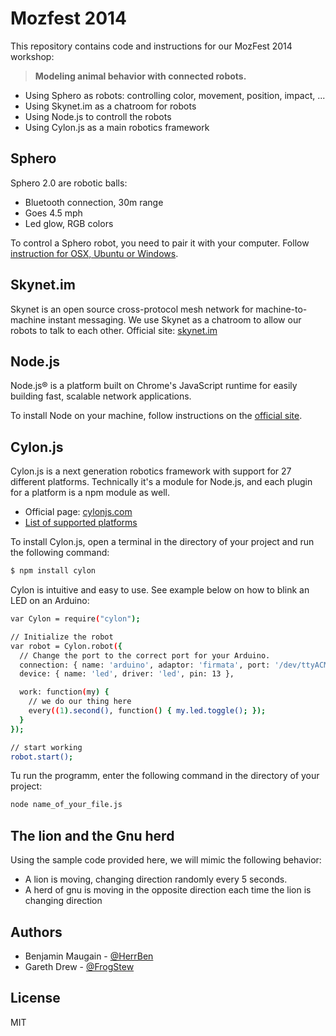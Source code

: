 Mozfest 2014
=========

This repository contains code and instructions for our MozFest 2014 workshop: 

> **Modeling animal behavior with connected robots.**

  - Using Sphero as robots: controlling color, movement, position, impact, ...
  - Using Skynet.im as a chatroom for robots
  - Using Node.js to controll the robots
  - Using Cylon.js as a main robotics framework

Sphero
-----------

Sphero 2.0 are robotic balls:
  - Bluetooth connection, 30m range
  - Goes 4.5 mph
  - Led glow, RGB colors

To control a Sphero robot, you need to pair it with your computer. Follow [instruction for OSX, Ubuntu or Windows](https://github.com/hybridgroup/cylon-sphero#how-to-connect).


Skynet.im
-----------

Skynet is an open source cross-protocol mesh network for machine-to-machine instant messaging. We use Skynet as a chatroom to allow our robots to talk to each other.
Official site: [skynet.im](http://www.skynet.im)

Node.js
-----------

Node.js® is a platform built on Chrome's JavaScript runtime for easily building fast, scalable network applications.

To install Node on your machine, follow instructions on the [official site](http://nodejs.org/).

Cylon.js
--------------

Cylon.js is a next generation robotics framework with support for 27 different platforms. Technically it's a module for Node.js, and each plugin for a platform is a npm module as well.
  - Official page: [cylonjs.com](http://cylonjs.com)
  - [List of supported platforms](http://cylonjs.com/documentation/platforms/)

To install Cylon.js, open a terminal in the directory of your project and run the following command:

```sh
$ npm install cylon
```

Cylon is intuitive and easy to use. See example below on how to blink an LED on an Arduino:

```sh
var Cylon = require("cylon");

// Initialize the robot
var robot = Cylon.robot({
  // Change the port to the correct port for your Arduino.
  connection: { name: 'arduino', adaptor: 'firmata', port: '/dev/ttyACM0' },
  device: { name: 'led', driver: 'led', pin: 13 },

  work: function(my) {
    // we do our thing here
    every((1).second(), function() { my.led.toggle(); });
  }
});

// start working
robot.start();
```
Tu run the programm, enter the following command in the directory of your project:

```sh
node name_of_your_file.js
```


The lion and the Gnu herd
--------------

Using the sample code provided here, we will mimic the following behavior:
  - A lion is moving, changing direction randomly every 5 seconds.
  - A herd of gnu is moving in the opposite direction each time the lion is changing direction

Authors
----

* Benjamin Maugain - [@HerrBen]
* Gareth Drew - [@FrogStew]

License
----

MIT

[@HerrBen]:http://twitter.com/HerrBen
[@FrogStew]:http://twitter.com/frogstew
